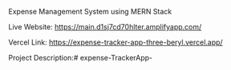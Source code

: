 Expense Management System using MERN Stack


Live Website: https://main.d1sj7cd70hlter.amplifyapp.com/


Vercel Link: https://expense-tracker-app-three-beryl.vercel.app/


Project Description:# expense-TrackerApp-
